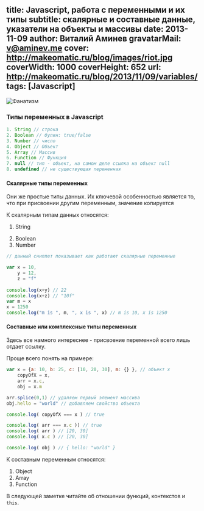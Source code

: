 title: Javascript, работа с переменными и их типы
subtitle: скалярные и составные данные, указатели на объекты и массивы
date: 2013-11-09
author: Виталий Аминев
gravatarMail: v@aminev.me
cover: http://makeomatic.ru/blog/images/riot.jpg
coverWidth: 1000
coverHeight: 652
url: http://makeomatic.ru/blog/2013/11/09/variables/
tags: [Javascript]
---

![Фанатизм](/blog/images/riot.jpg)

### Типы переменных в Javascript

```javascript
1. String // строка
2. Boolean // булин: true/false
3. Number // число 
4. Object // Объект
5. Array // Массив
6. Function // Функция
7. null // тип - объект, на самом деле ссылка на объект null
8. undefined // не существующая переменная
```

#### Скалярные типы переменных

Они же простые типы данных. Их ключевой особенностью является то, что при присвоении другим переменным, 
значение копируется

К скалярным типам данных относятся:

1. String
<!-- more -->
2. Boolean
3. Number

```javascript
// данный сниппет показывает как работают скалярные переменные

var x = 10,
    y = 12,
    z = "f"
    
console.log(x+y) // 22
console.log(x+z) // "10f"
var m = x
x = 1250
console.log("m is ", m, ", x is ", x) // m is 10, x is 1250
```

#### Составные или комплексные типы переменных

Здесь все намного интереснее - присвоение переменной всего лишь отдает ссылку.

Проще всего понять на примере:

```javascript
var x = {a: 10, b: 25, c: [10, 20, 30], m: {} }, // объект x
    copyOfX = x,
    arr = x.c,
    obj = x.m

arr.splice(0,1) // удаляем первый элемент массива
obj.hello = "world" // добавляем свойство объекта

console.log( copyOfX === x ) // true

console.log( arr === x.c )) // true
console.log( arr ) // [20, 30]
console.log( x.c ) // [20, 30]

console.log( obj ) // { hello: "world" }
```
К составным переменным относятся:

1. Object
2. Array
3. Function

В следующей заметке читайте об отношении функций, контекстов и `this`.
